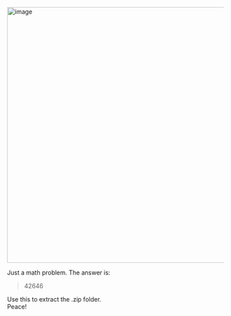 <img width="573" height="593" alt="image" src="https://github.com/user-attachments/assets/10df3589-e52a-4e11-ae33-d3dc7b1863cc" />  

Just a math problem.  The answer is: 

> 42646 

Use this to extract the .zip folder.  
Peace!
